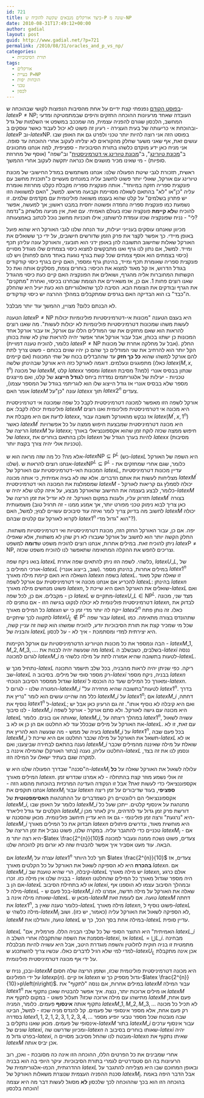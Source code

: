 ```yaml
---
id: 721
title: כיצד אורקלים מנבאים שקשה להוכיח ש-P שונה מ-NP
date: 2010-08-31T17:49:12+00:00
author: gadial
layout: post
guid: http://www.gadial.net/?p=721
permalink: /2010/08/31/oracles_and_p_vs_np/
categories:
  - תורת הסיבוכיות
tags:
  - אורקלים
  - בעיית P=NP
  - הוכחות יפות
  - טכני
  - לכסון
---
```

[בפוסט הקודם](http://www.gadial.net/?p=716) נפנפתי קצת ידיים על אחת מהסיבות הנפוצות לקושי שבהוכחה ש-$latex \mbox{P}\ne\mbox{NP}$; העובדה שאחד מרעיונות ההוכחה החזקים והיפים שבמתמטיקה ומדעי המחשב, הלכסון שגורם להפניה עצמית, מה שמככב במשפט אי השלמות של גדל ובהוכחת אי כריעותה של בעית העצירה - רעיון זה פשוט לא יכול לעבוד כאשר עוסקים ב-$latex \mbox{P}$ וב-$latex \mbox{NP}$. בפוסט הזה אני רוצה להיות יותר טכני ולפרט גם את האופן שבו עושים זאת, אף שאני משער שחלק מהקוראים לא יצליחו לעקוב אחרי ההוכחה עד סופה. אני מניח כאן ידע מוקדם כלשהו בתורת הסיבוכיות - ספציפית, למה אנחנו מתכוונים ב"[מכונת טיורינג](http://www.gadial.net/?p=62)", ב"[מכונת טיורינג אי דטרמיניסטית](http://www.gadial.net/?p=97)" וב"שפה" (אוסף של מחרוזת סופיות) - מי שאינו מכיר מושגים אלו כנראה יתקשה לעקוב אחרי ההמשך.

ראשית, תזכורת לגבי שיטת הפעולה שלנו: אנחנו משתמשים במודל החישובי של מכונת טיורינג עם אורקל, שאולי יותר פשוט לחשוב עליה במונחים מעשיים כ"תוכנית מחשב עם פונקצית ספריה חזקה במיוחד". אותה פונקצית ספריה מקבלת כקלט מחרוזת ואומרת עליה "כן"או "לא" בהתאם לשאלה מסויימת וקבועה מראש. למשל, "האם למשוואה הזו יש פתרון בשלמים" על קלט שהוא בעצמו משוואה פולינומית עם מקדמים שלמים. זו נשמעת כמו פונקצית ספריה נחמדה ופשוטה יחסית במבט ראשון; אך למעשה, אפשר להוכיח ש**לא קיימת** פונקציה שכזו בעולם האמיתי. עם זאת, אין מניעה מלשחק ב"נדמה לי" - נניח שפונקציה שכזו עומדת לרשותנו; אילו תוכניות מחשב נוכל לכתוב באמצעותה?

מכיוון שאנחנו עוסקים בענייני יעילות, עוד הנחה שלנו לגבי האורקל היא שהוא פועל באופן מיידי. כך אפשר לקצר את פרק הזמן שדורשים חישובים, על ידי כך ששואלים את האורקל שאלות שחישוב התשובה להן באופן ידני הוא תובעני, והאורקל עונה עליהן תכף ומייד. למשל, אם נתון לנו גרף ואנו מתבקשים למצוא כיסוי בצמתים שלו מגודל מסויים (כיסוי בצמתים הוא אוסף צמתים שכל קשת בגרף נוגעת באחד מהם לפחות) ויש לנו פונקצית ספריה שאומרת תכף ומייד, בהינתן גרף ומספר, האם קיים בגרף כיסוי קודקודים בגודל הדרוש, אז קל מאוד למצוא את הכיסוי: בוחרים צומת, מסלקים אותה ואת כל הקשתות המחוברות אליה מהגרף, ושואלים את הפונקציה האם קיים כעת כיסוי מהגודל שאנו רוצים פחות 1. אם כן, אז משאירים את הצומת שבחרנו בכיסוי, ואחרת "מתקנים" את הגרף ובודקים את הצומת הבא. הסיבה לכך שהאלגוריתם הוא כעת יעיל היא שהחלק ה"כבד" בו הוא הבדיקה האם בגרפים שמתקבלים במהלך ההרצה יש כיסוי קודקודים.

לא הבנתם כלום? מצויין, ההמשך עוד יותר מבלבל.

הטענה $latex \mbox{P}\ne\mbox{NP}$ היא בעצם הטענה "מכונות אי-דטרמיניסטיות פולינומיות יכולות לעשות משהו שמכונות דטרמיניסטיות פולינומיות לא יכולות לעשות". מה שאנו רוצים להראות הוא שאם מחזקים את שני המודלים הללו עם אורקל, אז עבור אורקל אחד המכונות כן ישתוו בכוחן, אבל עבור אורקל אחר אפשר יהיה להראות שהן לא שוות בכוחן (כלומר, להוכיח טענה דמויית $latex \mbox{P}\ne\mbox{NP}$ אבל על מחלקה אחרת של מכונות). החלק הקל יותר הוא להרחיב את שני המודלים כך שהם כן יהיו שווים בכוחם - פשוט צריך לתת להם אורקל למשהו שהוא **כל כך חזק** עד שההבדלים בכוח של שתי המכונות (אם קיימים כאלו) מתפוגגים ונעלמים. דוגמה לאורקל כזה היא אורקל שבהינתן שלשה $latex \left(M,x,1^{n}\right)$ של מכונה $latex M$, קלט $latex x$ ומספר $latex n$ שנתון בבסיס אונרי (למה? מסיבת טכניות - יעילות של אלגוריתמים נמדדת ביחס ל**גודל הייצוג** של קלט, ואם מייצגים מספר שלא בבסיס אונרי אז גודל הייצוג שלו הוא לוגריתמי בגודל של המספר עצמו), אומר האם $latex M$ עונה "כן"על $latex x$ תוך $latex 2^{n}$ צעדים.

אורקל לשפה הזו מאפשר למכונה דטרמיניסטית לקבל כל שפה שמכונה אי דטרמיניסטית פולינומית יכולה לקבל: אם $latex M$ היא מכונה אי דטרמיניסטית פולינומית ואנו רוצים לדעת אם היא מקבלת את $latex x$, אז נבקש מהאורקל תשובה עבור $latex \left(M^{\prime},x,1^{n}\right)$ כאשר $latex M^{\prime}$ היא מכונה דטרמיניסטית שמבצעת חיפוש ממצה על כל אפשרויות הריצה של $latex M$ על $latex x$; חיפוש ממצה שכזה לוקח זמן שהוא אקספוננציאלי באורך של $latex x$, ולכן בהתאם בוחרים את $latex n$ להיות בערך הגודל של $latex x$ (מסיבות טכניות אולי יהיה צורך בקצת יותר).

אלא מה? כל מה שזה מראה הוא ש-$latex \mbox{NP}\subseteq\mbox{P}^{L}$ (כש-$latex L$ היא השפה של האורקל שלנו). אנחנו רוצים להראות ש-$latex \mbox{NP}^{L}\subseteq\mbox{P}^{L}$ - כלומר, שגם אחרי שמחזקים את המכונות האי-דטרמיניסטיות עם האורקל של $latex L$, עדיין מכונות דטרמיניסטיות מצליחות לעשות את אותם הדברים. אלא שזו לא בעיה אמיתית, כי אותה מכונה $latex M^{\prime}$ שמסמלצת את המכונה האי דטרמיניסטית $latex M$ יכולה לסמלץ גם קריאות לאורקל - כלומר, לבצע בעצמה את החישוב שהאורקל מבצע, על איזה קלט שלא יהיה ש-$latex M$ תזרוק עליו, ולענות במקום האורקל. זה לא יגדיל את זמן הריצה של $latex M^{\prime}$ בצורה משמעותית (כאן צריך לבוא נימוק טכני מפורט יותר, אך אמנע ממנו - זה תרגיל טוב לחשוב מה בדיוק צריך לומר ואיזה עוד סיבוכים עשויים לצוץ; למשל, האם $latex M$ יכולה לקרוא לאורקל עם קלטים שבהם $latex 1^{n}$ הוא "גדול מדי"?).

יפה. אם כן, עבור האורקל החזק הזה, מכונת דטרמיניסטיות ואי דטרמיניסטיות משתוות. החלק הקשה יותר הוא לחשוב על אורקל שעבורו לא רק שהן לא משתוות, אלא שאפילו ניתן להוכיח זאת. במילים אחרות, אנחנו רוצים להוכיח משפט ש**דומה** למשפט $latex \mbox{P}\ne\mbox{NP}$, וצריכים לחפש את ההקלה המתאימה שתאפשר לנו להוכיח משפט שכזה.

בואו ניקח שפה $latex L$ כלשהי. לשפה הזו ניתן להתאים שפה אחרת, $latex U\_{L}$, של אורכי המילים ב-$latex L$ (שוב, בייצוג אונרי). במילים אחרות, בהינתן מספר $latex 1^{n}$ השאלה היא האם קיימת מילה מאורך $latex n$ בשפה $latex L$. זו שאלה שקל מאוד להכריע אם אנחנו מכונה אי דטרמיניסטית עם אורקל לשפה $latex L$: בהינתן $latex n$ פשוט מנחשים מילה מאורך $latex n$, שואלים את האורקל האם היא שייכת ל-$latex L$ ואם כן - מקבלים. אם כן, לכל שפה $latex L$ מתקיים ש-$latex U\_{L}\in\mbox{NP}^{L}$. מצד שני, מכונה דטרמיניסטית פולינומית לא יכולה לנקוט בגישה הזו - אם נותנים לה $latex n$, לבדוק את כל המילים מאורך $latex n$ ייקח לה יותר מדי זמן כי יש $latex 2^{n}$ כאלו. זה נותן פתח לתקווה לכך שיתקיים $latex U_{L}\notin\mbox{P}^{L}$ עבור שפה $latex L$ שתהונדס בצורה מתאימה. כמו שכל מי שמכיר קצת את תורת הסיבוכיות יודע, להוכיח שמשהו הוא קשה זה עניין קשה, והבניה של $latex L$ היא יצירתית למדי ומסתמכת - איך לא - על לכסון.

הבה ונמספר את כל מכונות הטיורינג הדטרמיניסטיות עם אורקל הקיימות - $latex M\_{1},M\_{2},M\_{3},\dots$. מה שנעשה יהיה לבנות את $latex L$ בשלבים, כשבשלב ה-$latex i$ ננסה לגרום למכונה $latex M\_{i}$ לטעות בתשובה שהיא אמורה לתת על מילה כלשהי מ-$latex L$.

נתחיל מכך ש-$latex L$ ריקה. כפי שניתן יהיה לראות מהבניה, בכל שלב תישמר התכונה שב-$latex L$ רק מספר סופי של מילים. בסיבוב ה-$latex i$ בבניה, ניקח מספר $latex n$ שגדול ממספר הסיבוב הנוכחי $latex i$ ומאורך כל המילים שעד כה הוכנסו ל-$latex n$. המטרה שלנו - לגרום ל-$latex M\_{i}$ "לטעות"בתשובה שהיא מחזירה על $latex 1^{n}$. בדרך כלל מה שהיינו עושים הוא לומר "נריץ את $latex M\_{i}$ על $latex 1^{n}$; אם $latex M\_{i}$ דחתה, נוסיף את $latex 1^{n}$ ל-$latex L$; ואם היא קיבלה לא נוסיף אותו". זה גם הרעיון כאן אבל יש לנו סיבוך - $latex M\_{i}$ היא מכונה עם גישה לאורקל. ולא סתם אורקל - אורקל לשפה $latex L$ שאותה אנו בונים. כלומר, $latex M\_{i}$, במהלך ריצתה על $latex 1^{n}$, עשויה לשאול את האורקל על מילים שבכלל עוד לא החלטנו אם הן כן או לא ב-$latex L$. עם זאת, זו לא בעיה של ממש - מה שנעשה הוא להריץ את $latex M\_{i}$ על $latex 1^{n}$, בכל פעם שבה $latex M\_{i}$ תשאל את האורקל על מילה שכבר החלטנו אם היא שייכת ל-$latex L$ או לא נענה בהתאם לבחירה שביצענו; ואם $latex M\_{i}$ שואלת על מילה שאיננה מהמילים שכבר החלטנו עליהן, נענה (בתור האורקל) שהמילה איננה ב-$latex L$ ונסמן לנו את זה בצד, למקרה שגם בעתיד ישאלו על המילה הזו.

ה"סכנה" שבדרך הפעולה שלנו היא ש-$latex M_{i}$ עלולה לשאול את האורקל שאלה על **כל** המילים מאורך $latex n$. זה אולי נשמע מוזר קצת בהתחלה - לא אמרנו שנדרש זמן אקספוננציאלי כדי לעשות זאת? אבל זו הנקודה העדינה המרכזית בהוכחות מהסוג הזה - אנחנו תוקפים את $latex M_{i}$ עבור $latex n$ **ספציפי**, בעוד שדיבורים על זמן ריצה אקספוננציאלי הם רלוונטיים רק כשמדברים על ההתנהגות **האסימפטוטית** של $latex M\_{i}$, כלומר על האופן שבו $latex M\_{i}$ מתנהגת על אינסוף קלטים. ייתכן שעל כל הקלטים עד גודל זיליארד $latex M\_{i}$ דורשת פרק זמן גדול עד להדהים, ורק לאחר מכן היא "נרגעת" ורצה זמן פולינומי - גם אז היא עדיין תיחשב פולינומית. מכאן שהסכנה ש-$latex M\_{i}$ תבדוק את כל המילים מאורך $latex n$ היא מוחשית מאוד, ונדרשים פיתולים טכניים כדי להתגבר עליה. במקרה שלנו, פשוט נגביל את זמן הריצה של $latex M_{i}$ - אם היא רצה יותר מ-$latex \frac{2^{n}}{10}$ צעדים, פשוט נשכח ממנה ונעבור למכונה הבאה. עוד מעט אסביר איך אפשר להבטיח שזה לא יגרום נזק להוכחה שלנו.

אם $latex M_{i}$ עצרה על $latex 1^{n}$ תוך לכל היותר $latex \frac{2^{n}}{10}$ צעדים, אז **בהכרח** היא לא הספיקה לשאול את האורקל על כל הקלטים מאורך $latex n$. אם $latex M\_{i}$ קיבלה, הרי שהיא טוענת שב-$latex L$ יש מילה מאורך $latex n$, אולם כרגע בבניה שלנו אין מילה כזו. זכרו - $latex n$ היה מספר שגדול מאורך כל המילים שהחלטנו אם הן ב-$latex L$ או לא בתחילת הסיבוב $latex i$, ובמהלך הסיבוב עצמו לא הוספנו אף מילה ל-$latex L$ - בכל פעם ש-$latex M\_{i}$ שאלה את האורקל על מילה חדשה, אמרנו לה שאותה מילה אינה ב-$latex L$. מכאן ש-$latex M$ טועה. אם לעומת זאת $latex M$ דחתה את $latex 1^{n}$, כלומר טענה שאין ב-$latex L$ מילה מאורך $latex n$, פשוט נוסיף ל-$latex L$ מילה כלשהי ש-$latex M_{i}$ לא הספיקה לשאול את האורקל עליה (כאמור, יש כזו). ושוב, $latex M$ טועה, והגדלנו את $latex L$ במילה אחת בסך הכל, כך ש-$latex L$ עדיין סופית.

$latex L$ "האמיתית" היא התוצר הסופי של כל שלבי הבניה הללו. פורמלית, אם $latex L\_{i}$ מסמנת את השפה שהתקבלה אחרי השלב ה-$latex i$, אז $latex L=\bigcup L\_{i}$. מבחינה מתמטית זו בניה חוקית לחלוטין והשפה מוגדרת היטב, אבל היא עשויה להיות מבלבלת למדי למי שלא רגיל לדברים כאלו. עכשיו צריך להשתכנע ש-$latex U_{L}$ אכן אינה מתקבלת על ידי אף מכונה דטרמיניסטית פולינומית.

ובכן, נניח ש-$latex M$ היא מכונה דטרמיניסטית פולינומית שכזו, ושזמן הריצה שלה חסום על ידי הפולינום $latex p\left(n\right)$. אז קיים $latex n$ גדול מספיק כך ש-$latex \frac{2^{n}}{10}>p\left(n\right)$. במילים אחרות, אם ננסה "לתקוף" את $latex M$ עבור המילה $latex 1^{n}$ או מילים ארוכות יותר, ננצח. איך אפשר להבטיח שאכן נתקוף את $latex M$ מתישהו עם מילה ארוכה שכזו? תעלול פשוט - במקום לתקוף את $latex M$ פעם אחת, נתקוף אותה **אינסוף** פעמים. כלומר, המניה $latex M\_{1},M\_{2},M\_{3},\dots$ לא תכיל כל מכונה רק פעם אחת, אלא מספר אינסופי של פעמים. קל להנדס מניה שכזו - למשל, הביטו בסדרה $latex 1,1,2,1,2,3,1,2,3,4,\dots$ שבה מובטח שכל מספר טבעי יופיע מספר אינסופי של פעמים. מכאן שאנו נתקלים ב-$latex M$ בתור $latex M\_{i}$ עבור אינסוף ערכים שונים של $latex i$, ומכיוון שדרשנו שה-$latex n$ שאותו בוחרים בסיבוב ה-$latex i$ יהיה בפרט גדול מ-$latex i$, מובטח לנו שהחל מסיבוב מסויים ה-$latex n$ שאיתו נתקוף את $latex M$ אכן יביס אותה.

אחרי שמבינים את כל הפרטים הללו, ההוכחה הזו אינה כה מסובכת - ואכן, רוב הרעיונות בה הם סטנדרטיים לגמרי בתורת הסיבוכיות. עיקר היופי בה הוא בבניה ההדרגתית, הכמו-אלגוריתמית של $latex L$ ובאופן המחוכם שבו היא מצליחה להתגבר על סכנת ההפניה העצמית שנוצרת משאלות האורקל של $latex M_{i}$. אבל הדבר היפה באמת בהוכחה הזו הוא בכך שההוכחה לכך שלכסון **לא** מסוגל לעשות דבר מה היא עצמה הוכחה בלכסון!